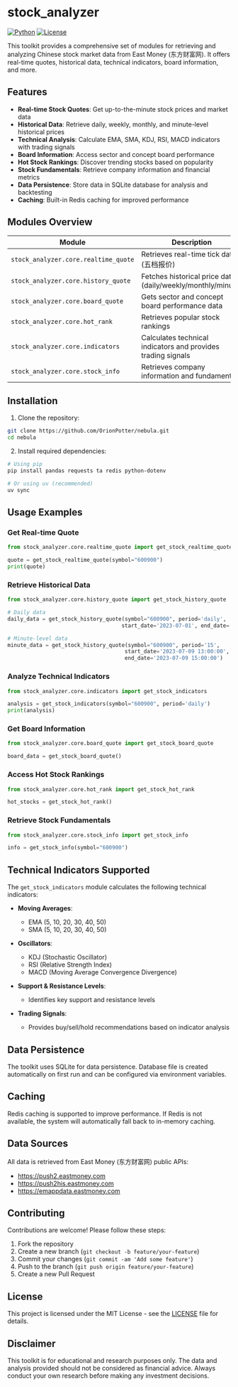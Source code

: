 # stock_analyzer

[![Python](https://img.shields.io/badge/Python-3.13.3-blue)](https://www.python.org/)
[![License](https://img.shields.io/badge/License-MIT-green)](LICENSE)

This toolkit provides a comprehensive set of modules for retrieving and analyzing Chinese stock market data from East Money (东方财富网). It offers real-time quotes, historical data, technical indicators, board information, and more.

## Features

- **Real-time Stock Quotes**: Get up-to-the-minute stock prices and market data
- **Historical Data**: Retrieve daily, weekly, monthly, and minute-level historical prices
- **Technical Analysis**: Calculate EMA, SMA, KDJ, RSI, MACD indicators with trading signals
- **Board Information**: Access sector and concept board performance
- **Hot Stock Rankings**: Discover trending stocks based on popularity
- **Stock Fundamentals**: Retrieve company information and financial metrics
- **Data Persistence**: Store data in SQLite database for analysis and backtesting
- **Caching**: Built-in Redis caching for improved performance

## Modules Overview

| Module | Description |
|--------|-------------|
| `stock_analyzer.core.realtime_quote` | Retrieves real-time tick data (五档报价) |
| `stock_analyzer.core.history_quote` | Fetches historical price data (daily/weekly/monthly/minute) |
| `stock_analyzer.core.board_quote` | Gets sector and concept board performance data |
| `stock_analyzer.core.hot_rank` | Retrieves popular stock rankings |
| `stock_analyzer.core.indicators` | Calculates technical indicators and provides trading signals |
| `stock_analyzer.core.stock_info` | Retrieves company information and fundamentals |

## Installation

1. Clone the repository:
```bash
git clone https://github.com/OrionPotter/nebula.git
cd nebula
```

2. Install required dependencies:
```bash
# Using pip
pip install pandas requests ta redis python-dotenv

# Or using uv (recommended)
uv sync
```

## Usage Examples

### Get Real-time Quote
```python
from stock_analyzer.core.realtime_quote import get_stock_realtime_quote

quote = get_stock_realtime_quote(symbol="600900")
print(quote)
```

### Retrieve Historical Data
```python
from stock_analyzer.core.history_quote import get_stock_history_quote

# Daily data
daily_data = get_stock_history_quote(symbol="600900", period='daily', 
                                    start_date='2023-07-01', end_date='2023-07-10')

# Minute-level data
minute_data = get_stock_history_quote(symbol="600900", period='15', 
                                     start_date='2023-07-09 13:00:00', 
                                     end_date='2023-07-09 15:00:00')
```

### Analyze Technical Indicators
```python
from stock_analyzer.core.indicators import get_stock_indicators

analysis = get_stock_indicators(symbol="600900", period='daily')
print(analysis)
```

### Get Board Information
```python
from stock_analyzer.core.board_quote import get_stock_board_quote

board_data = get_stock_board_quote()
```

### Access Hot Stock Rankings
```python
from stock_analyzer.core.hot_rank import get_stock_hot_rank

hot_stocks = get_stock_hot_rank()
```

### Retrieve Stock Fundamentals
```python
from stock_analyzer.core.stock_info import get_stock_info

info = get_stock_info(symbol="600900")
```

## Technical Indicators Supported

The `get_stock_indicators` module calculates the following technical indicators:

- **Moving Averages**:
  - EMA (5, 10, 20, 30, 40, 50)
  - SMA (5, 10, 20, 30, 40, 50)
  
- **Oscillators**:
  - KDJ (Stochastic Oscillator)
  - RSI (Relative Strength Index)
  - MACD (Moving Average Convergence Divergence)
  
- **Support & Resistance Levels**:
  - Identifies key support and resistance levels
  
- **Trading Signals**:
  - Provides buy/sell/hold recommendations based on indicator analysis

## Data Persistence

The toolkit uses SQLite for data persistence. Database file is created automatically on first run and can be configured via environment variables.

## Caching

Redis caching is supported to improve performance. If Redis is not available, the system will automatically fall back to in-memory caching.

## Data Sources

All data is retrieved from East Money (东方财富网) public APIs:
- https://push2.eastmoney.com
- https://push2his.eastmoney.com
- https://emappdata.eastmoney.com

## Contributing

Contributions are welcome! Please follow these steps:
1. Fork the repository
2. Create a new branch (`git checkout -b feature/your-feature`)
3. Commit your changes (`git commit -am 'Add some feature'`)
4. Push to the branch (`git push origin feature/your-feature`)
5. Create a new Pull Request

## License

This project is licensed under the MIT License - see the [LICENSE](LICENSE) file for details.

## Disclaimer

This toolkit is for educational and research purposes only. The data and analysis provided should not be considered as financial advice. Always conduct your own research before making any investment decisions.